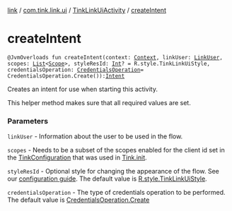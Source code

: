 [link](../../index.md) / [com.tink.link.ui](../index.md) / [TinkLinkUiActivity](index.md) / [createIntent](./create-intent.md)

# createIntent

`@JvmOverloads fun createIntent(context: `[`Context`](https://developer.android.com/reference/android/content/Context.html)`, linkUser: `[`LinkUser`](../-link-user/index.md)`, scopes: `[`List`](https://kotlinlang.org/api/latest/jvm/stdlib/kotlin.collections/-list/index.html)`<`[`Scope`](../../com.tink.model.user/-scope/index.md)`>, styleResId: `[`Int`](https://kotlinlang.org/api/latest/jvm/stdlib/kotlin/-int/index.html)`? = R.style.TinkLinkUiStyle, credentialsOperation: `[`CredentialsOperation`](../-credentials-operation/index.md)` = CredentialsOperation.Create()): `[`Intent`](https://developer.android.com/reference/android/content/Intent.html)

Creates an intent for use when starting this activity.

This helper method makes sure that all required values are set.

### Parameters

`linkUser` - Information about the user to be used in the flow.

`scopes` - Needs to be a subset of the scopes enabled for the client id set
in the [TinkConfiguration](../../com.tink.service.network/-tink-configuration/index.md) that was used in [Tink.init](../../com.tink.core/-tink/init.md).

`styleResId` - Optional style for changing the appearance of the flow.
See our [configuration guide](https://docs.tink.com/resources/tutorials/tink-link-ui-sdk-android-tutorial#customizing-the-appearance).
The default value is [R.style.TinkLinkUiStyle](#).

`credentialsOperation` - The type of credentials operation to be performed.
The default value is [CredentialsOperation.Create](../-credentials-operation/-create/index.md)